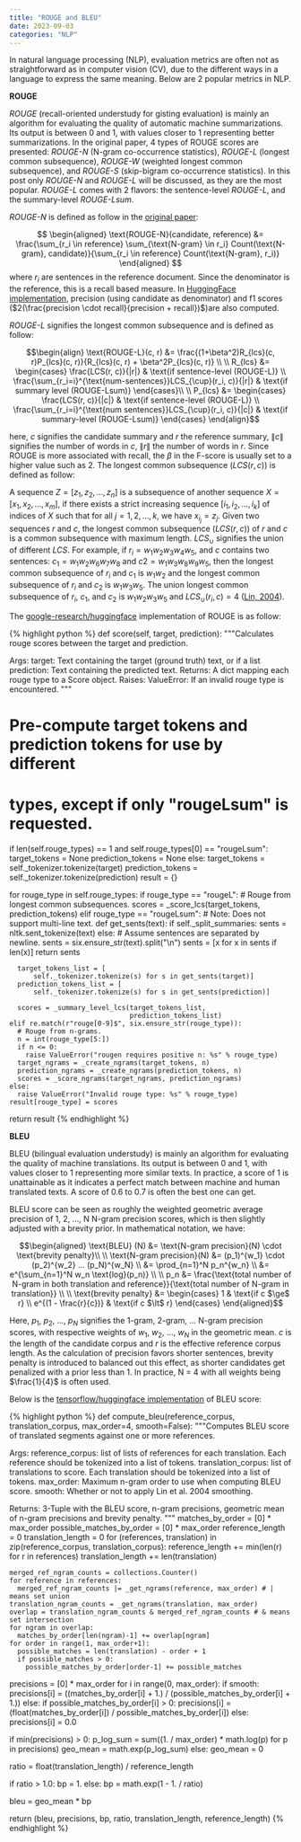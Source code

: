 ```yaml
---
title: "ROUGE and BLEU"
date: 2023-09-03
categories: "NLP"
---
```

In natural language processing (NLP), evaluation metrics are often not as straightforward as in computer vision (CV), due to the different ways in a language to express the same meaning. Below are 2 popular metrics in NLP.

**ROUGE**

*ROUGE* (recall-oriented understudy for gisting evaluation) is mainly an algorithm for evaluating the quality of automatic machine summarizations. Its output is between 0 and 1, with values closer to 1 representing better summarizations. In the original paper, 4 types of ROUGE scores are presented: *ROUGE-N* (N-gram co-occurrence statistics), *ROUGE-L* (longest common subsequence), *ROUGE-W* (weighted longest common subsequence), and *ROUGE-S* (skip-bigram co-occurrence statistics). In this post only *ROUGE-N* and *ROUGE-L* will be discussed, as they are the most popular. *ROUGE-L* comes with 2 flavors: the sentence-level *ROUGE-L*, and the summary-level *ROUGE-Lsum*.

*ROUGE-N* is defined as follow in the [original paper][rouge_paper]:


$$
\begin{aligned}
\text{ROUGE-N}(candidate, reference) &= \frac{\sum_{r_i \in reference} \sum_{\text{N-gram} \in r_i} Count(\text{N-gram}, candidate)}{\sum_{r_i \in reference} Count(\text{N-gram}, r_i)}
\end{aligned}
$$
where $r_i$ are sentences in the reference document. Since the denominator is the reference, this is a recall based measure. In [HuggingFace implementation][huggingface_rouge], precision (using candidate as denominator) and f1 scores ($2(\frac{precision \cdot recall}{precision + recall})$)are also computed. 

*ROUGE-L* signifies the longest common subsequence and is defined as follow:

$$\begin{align}
\text{ROUGE-L}(c, r) &= \frac{(1+\beta^2)R_{lcs}(c, r)P_{lcs}(c, r)}{R_{lcs}(c, r) + \beta^2P_{lcs}(c, r)} \\
\\
R_{lcs} &= \begin{cases}
            \frac{LCS(r, c)}{|r|} & \text{if sentence-level (ROUGE-L)} \\
            \frac{\sum_{r_i=i}^{\text{num-sentences}}LCS_{\cup}(r_i, c)}{|r|} & \text{if summary level (ROUGE-Lsum)}
           \end{cases}\\
\\
P_{lcs} &= \begin{cases}
            \frac{LCS(r, c)}{|c|} & \text{if sentence-level (ROUGE-L)} \\
            \frac{\sum_{r_i=i}^{\text{num sentences}}LCS_{\cup}(r_i, c)}{|c|} & \text{if summary-level (ROUGE-Lsum)}
           \end{cases}
\end{align}$$


here, $c$ signifies the candidate summary and $r$ the reference summary, $\|c\|$ signifies the number of words in $c$, $\|r\|$ the number of words in $r$. Since ROUGE is more associated with recall, the $\beta$ in the F-score is usually set to a higher value such as 2. The longest common subsequence ($LCS(r,c)$) is defined as follow:

A sequence $Z = [z_1, z_2, ..., z_n]$ is a subsequence of
another sequence $X = [x_1, x_2, ..., x_m]$, if there exists a
strict increasing sequence $[i_1, i_2, ..., i_k]$ of indices of
$X$ such that for all $j = 1, 2, ..., k$, we have $x_{i_j} = z_j$. Given two sequences $r$ and $c$, the longest common subsequence ($LCS(r, c)$) of $r$ and $c$ is a common subsequence with maximum length. $LCS_\cup$ signifies the union of different $LCS$. For example, if $r_i = w_1 w_2 w_3 w_4 w_5$, and $c$ contains two sentences: $c_1 = w_1 w_2 w_6 w_7 w_8$ and $c2 = w_1 w_3 w_8 w_9 w_5$, then the longest common subsequence of $r_i$ and $c_1$ is $w_1 w_2$ and the longest common subsequence of $r_i$ and $c_2$ is $w_1 w_3 w_5$. The union longest common subsequence of $r_i$, $c_1$, and $c_2$ is $w_1 w_2 w_3 w_5$ and $LCS_\cup(r_i, c) = 4$ ([Lin, 2004][rouge_paper]).

The [google-research/huggingface][rouge_source] implementation of ROUGE is as follow:

{% highlight python %}
def score(self, target, prediction):
  """Calculates rouge scores between the target and prediction.

  Args:
    target: Text containing the target (ground truth) text,
    or if a list
    prediction: Text containing the predicted text.
  Returns:
    A dict mapping each rouge type to a Score object.
  Raises:
    ValueError: If an invalid rouge type is encountered.
  """

  # Pre-compute target tokens and prediction tokens for use by different
  # types, except if only "rougeLsum" is requested.
  if len(self.rouge_types) == 1 and self.rouge_types[0] == "rougeLsum":
    target_tokens = None
    prediction_tokens = None
  else:
    target_tokens = self._tokenizer.tokenize(target)
    prediction_tokens = self._tokenizer.tokenize(prediction)
  result = {}

  for rouge_type in self.rouge_types:
    if rouge_type == "rougeL":
      # Rouge from longest common subsequences.
      scores = _score_lcs(target_tokens, prediction_tokens)
    elif rouge_type == "rougeLsum":
      # Note: Does not support multi-line text.
      def get_sents(text):
        if self._split_summaries:
          sents = nltk.sent_tokenize(text)
        else:
          # Assume sentences are separated by newline.
          sents = six.ensure_str(text).split("\n")
        sents = [x for x in sents if len(x)]
        return sents

      target_tokens_list = [
          self._tokenizer.tokenize(s) for s in get_sents(target)]
      prediction_tokens_list = [
          self._tokenizer.tokenize(s) for s in get_sents(prediction)]

      scores = _summary_level_lcs(target_tokens_list,
                                  prediction_tokens_list)
    elif re.match(r"rouge[0-9]$", six.ensure_str(rouge_type)):
      # Rouge from n-grams.
      n = int(rouge_type[5:])
      if n <= 0:
        raise ValueError("rougen requires positive n: %s" % rouge_type)
      target_ngrams = _create_ngrams(target_tokens, n)
      prediction_ngrams = _create_ngrams(prediction_tokens, n)
      scores = _score_ngrams(target_ngrams, prediction_ngrams)
    else:
      raise ValueError("Invalid rouge type: %s" % rouge_type)
    result[rouge_type] = scores

  return result
{% endhighlight %}


**BLEU**

BLEU (bilingual evaluation understudy) is mainly an algorithm for evaluating the quality of machine translations. Its output is between 0 and 1, with values closer to 1 representing more similar texts. In practice, a score of 1 is unattainable as it indicates a perfect match between machine and human translated texts. A score of 0.6 to 0.7 is often the best one can get.

BLEU score can be seen as roughly the weighted geometric average precision of 1, 2, ..., N N-gram precision scores, which is then slightly adjusted with a brevity prior. In mathematical notation, we have:

$$\begin{aligned}
\text{BLEU} (N) &= \text{N-gram precision}(N) \cdot \text{brevity penalty}\\
\\
\text{N-gram precision}(N) &= (p_1)^{w_1} \cdot (p_2)^{w_2}  ...  (p_N)^{w_N} \\
        &= \prod_{n=1}^N p_n^{w_n} \\
        &= e^{\sum_{n=1}^N w_n \text{log}(p_n)} \\
\\
p_n &= \frac{\text{total number of N-gram in both translation and reference}}{\text{total number of N-gram in translation}} \\
\\
\text{brevity penalty} &= \begin{cases} 
                        1 & \text{if c $\ge$ r}  \\ 
                        e^{(1 - \frac{r}{c})} & \text{if c $\lt$ r}
                        \end{cases}
\end{aligned}$$

Here, $p_1$, $p_2$, ..., $p_N$ signifies the 1-gram, 2-gram, ... N-gram precision scores, with respective weights of $w_1$, $w_2$, ..., $w_N$ in the geometric mean. $c$ is the length of the candidate corpus and $r$ is the effective reference corpus length. As the calculation of precision favors shorter sentences, brevity penalty is introduced to balanced out this effect, as shorter candidates get penalized with a prior less than 1. In practice, N = 4 with all weights being $\frac{1}{4}$ is often used. 

Below is the [tensorflow/huggingface implementation][bleu_source] of BLEU score:

{% highlight python %}
def compute_bleu(reference_corpus, translation_corpus, max_order=4,
                 smooth=False):
  """Computes BLEU score of translated segments against one or more references.

  Args:
    reference_corpus: list of lists of references for each translation. Each
        reference should be tokenized into a list of tokens.
    translation_corpus: list of translations to score. Each translation
        should be tokenized into a list of tokens.
    max_order: Maximum n-gram order to use when computing BLEU score.
    smooth: Whether or not to apply Lin et al. 2004 smoothing.

  Returns:
    3-Tuple with the BLEU score, n-gram precisions, geometric mean of n-gram
    precisions and brevity penalty.
  """
  matches_by_order = [0] * max_order
  possible_matches_by_order = [0] * max_order
  reference_length = 0
  translation_length = 0
  for (references, translation) in zip(reference_corpus,
                                       translation_corpus):
    reference_length += min(len(r) for r in references)
    translation_length += len(translation)

    merged_ref_ngram_counts = collections.Counter()
    for reference in references:
      merged_ref_ngram_counts |= _get_ngrams(reference, max_order) # | means set union
    translation_ngram_counts = _get_ngrams(translation, max_order)
    overlap = translation_ngram_counts & merged_ref_ngram_counts # & means set intersection
    for ngram in overlap:
      matches_by_order[len(ngram)-1] += overlap[ngram]
    for order in range(1, max_order+1):
      possible_matches = len(translation) - order + 1
      if possible_matches > 0:
        possible_matches_by_order[order-1] += possible_matches

  precisions = [0] * max_order
  for i in range(0, max_order):
    if smooth:
      precisions[i] = ((matches_by_order[i] + 1.) /
                       (possible_matches_by_order[i] + 1.))
    else:
      if possible_matches_by_order[i] > 0:
        precisions[i] = (float(matches_by_order[i]) /
                         possible_matches_by_order[i])
      else:
        precisions[i] = 0.0

  if min(precisions) > 0:
    p_log_sum = sum((1. / max_order) * math.log(p) for p in precisions)
    geo_mean = math.exp(p_log_sum)
  else:
    geo_mean = 0

  ratio = float(translation_length) / reference_length

  if ratio > 1.0:
    bp = 1.
  else:
    bp = math.exp(1 - 1. / ratio)

  bleu = geo_mean * bp

  return (bleu, precisions, bp, ratio, translation_length, reference_length)
{% endhighlight %}





[bleu_source]: https://github.com/tensorflow/nmt/blob/master/nmt/scripts/bleu.py
[huggingface_rouge]: https://huggingface.co/spaces/evaluate-metric/rouge
[rouge_paper]: https://aclanthology.org/W04-1013.pdf
[rouge_source]: https://github.com/google-research/google-research/blob/master/rouge/rouge_scorer.py
